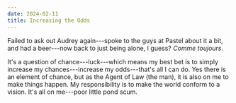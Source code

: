 ```yaml
---
date: 2024-02-11
title: Increasing the Odds
---
```


Failed to ask out Audrey again---spoke to the guys at Pastel about it a bit, and had a beer---now back to just being alone, I guess? *Comme toujours*.

It's a question of chance---luck---which means my best bet is to simply increase my chances---increase my odds---that's all I can do. Yes there is an element of chance, but as the Agent of Law (the man), it is also on me to make things happen. My responsibility is to make the world conform to a vision. It's all on me---poor little pond scum.
